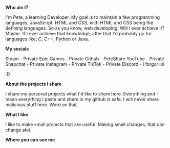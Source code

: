 **Who am I?**

I'm Pete, a learning Developer. My goal is to maintain a few programming languages; JavaScript, HTML and CSS, with HTML and CSS being the defining languages. So as you know, web developing. Will I ever achieve it? Maybe. If I ever achieve that knowledge, after that I'd probably go for languages like; C, C++, Python or Java.

**My socials**

Steam - Private
Epic Games - Private
Github - PeteShare
YouTube - Private
Snapchat - Private
Instagram - Private
TikTok - Private
Discord - i forgor lol

:D


**About the projects I share**

I share my personal projects what I'd like to share here. Everything and I mean everything I paste and share in my github is safe. I will never share malicious stuff here. Word on that.

**What I like**

I like to make small projects that are useful. Making small changes, that can change alot.

**Where you can see me**
